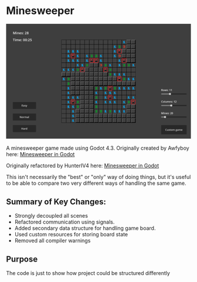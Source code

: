# Minesweeper

 ![Minesweeper in Godot Engine](/.media/example_screenshot.png)

A minesweeper game made using Godot 4.3. Originally created by Awfyboy here: [Minesweeper in Godot](https://github.com/Awfyboy/Minesweeper)

Originally refactored by HunterIV4 here: [Minesweeper in Godot](https://github.com/HunterIV4/godot_minesweeper)

This isn't necessarily the "best" or "only" way of doing things, but it's useful to be able to compare two very different ways of handling the same game.

## Summary of Key Changes:

* Strongly decoupled all scenes
* Refactored communication using signals.
* Added secondary data structure for handling game board.
* Used custom resources for storing board state
* Removed all compiler warnings

## Purpose

The code is just to show how project could be structured differently
